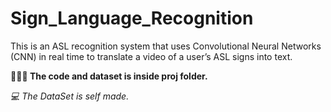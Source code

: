 # Sign_Language_Recognition
This is an ASL recognition system that uses Convolutional Neural Networks (CNN) in real time to translate a video of a user’s ASL signs into text. 


**🧑🏼‍💻 The code and dataset is inside proj folder.**

*💻 The DataSet is self made.*
